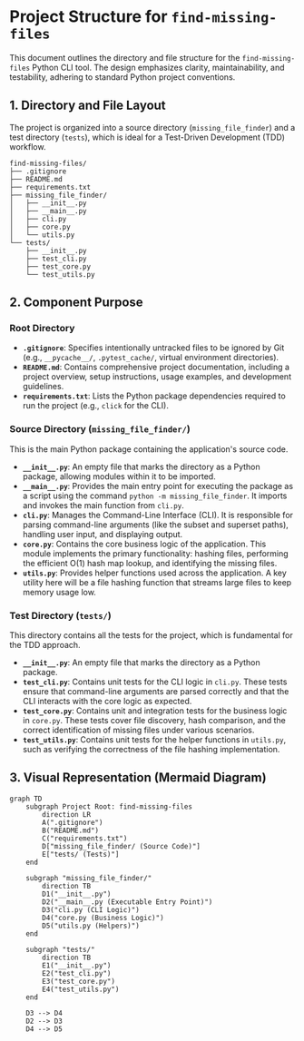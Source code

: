 # Project Structure for `find-missing-files`

This document outlines the directory and file structure for the `find-missing-files` Python CLI tool. The design emphasizes clarity, maintainability, and testability, adhering to standard Python project conventions.

## 1. Directory and File Layout

The project is organized into a source directory (`missing_file_finder`) and a test directory (`tests`), which is ideal for a Test-Driven Development (TDD) workflow.

```
find-missing-files/
├── .gitignore
├── README.md
├── requirements.txt
├── missing_file_finder/
│   ├── __init__.py
│   ├── __main__.py
│   ├── cli.py
│   ├── core.py
│   └── utils.py
└── tests/
    ├── __init__.py
    ├── test_cli.py
    ├── test_core.py
    └── test_utils.py
```

## 2. Component Purpose

### Root Directory

*   **`.gitignore`**: Specifies intentionally untracked files to be ignored by Git (e.g., `__pycache__/`, `.pytest_cache/`, virtual environment directories).
*   **`README.md`**: Contains comprehensive project documentation, including a project overview, setup instructions, usage examples, and development guidelines.
*   **`requirements.txt`**: Lists the Python package dependencies required to run the project (e.g., `click` for the CLI).

### Source Directory (`missing_file_finder/`)

This is the main Python package containing the application's source code.

*   **`__init__.py`**: An empty file that marks the directory as a Python package, allowing modules within it to be imported.
*   **`__main__.py`**: Provides the main entry point for executing the package as a script using the command `python -m missing_file_finder`. It imports and invokes the main function from `cli.py`.
*   **`cli.py`**: Manages the Command-Line Interface (CLI). It is responsible for parsing command-line arguments (like the subset and superset paths), handling user input, and displaying output.
*   **`core.py`**: Contains the core business logic of the application. This module implements the primary functionality: hashing files, performing the efficient O(1) hash map lookup, and identifying the missing files.
*   **`utils.py`**: Provides helper functions used across the application. A key utility here will be a file hashing function that streams large files to keep memory usage low.

### Test Directory (`tests/`)

This directory contains all the tests for the project, which is fundamental for the TDD approach.

*   **`__init__.py`**: An empty file that marks the directory as a Python package.
*   **`test_cli.py`**: Contains unit tests for the CLI logic in `cli.py`. These tests ensure that command-line arguments are parsed correctly and that the CLI interacts with the core logic as expected.
*   **`test_core.py`**: Contains unit and integration tests for the business logic in `core.py`. These tests cover file discovery, hash comparison, and the correct identification of missing files under various scenarios.
*   **`test_utils.py`**: Contains unit tests for the helper functions in `utils.py`, such as verifying the correctness of the file hashing implementation.

## 3. Visual Representation (Mermaid Diagram)

```mermaid
graph TD
    subgraph Project Root: find-missing-files
        direction LR
        A(".gitignore")
        B("README.md")
        C("requirements.txt")
        D["missing_file_finder/ (Source Code)"]
        E["tests/ (Tests)"]
    end

    subgraph "missing_file_finder/"
        direction TB
        D1("__init__.py")
        D2("__main__.py (Executable Entry Point)")
        D3("cli.py (CLI Logic)")
        D4("core.py (Business Logic)")
        D5("utils.py (Helpers)")
    end

    subgraph "tests/"
        direction TB
        E1("__init__.py")
        E2("test_cli.py")
        E3("test_core.py")
        E4("test_utils.py")
    end

    D3 --> D4
    D2 --> D3
    D4 --> D5